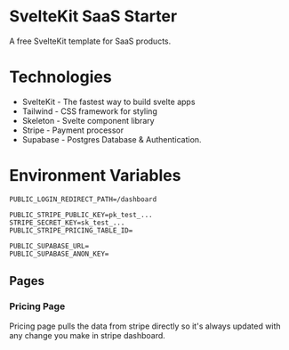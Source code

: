 # SvelteKit SaaS Starter
A free SvelteKit template for SaaS products.

# Technologies

- SvelteKit - The fastest way to build svelte apps
- Tailwind - CSS framework for styling
- Skeleton - Svelte component library
- Stripe - Payment processor
- Supabase - Postgres Database & Authentication.


# Environment Variables

    PUBLIC_LOGIN_REDIRECT_PATH=/dashboard

    PUBLIC_STRIPE_PUBLIC_KEY=pk_test_...
    STRIPE_SECRET_KEY=sk_test_...
    PUBLIC_STRIPE_PRICING_TABLE_ID=

    PUBLIC_SUPABASE_URL=
    PUBLIC_SUPABASE_ANON_KEY=


## Pages

### Pricing Page

Pricing page pulls the data from stripe directly so it's always updated with any change you make in stripe dashboard.